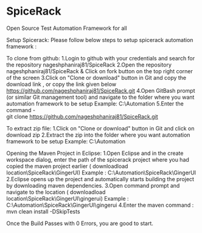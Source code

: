 # SpiceRack
Open Source Test Automation Framework for all

Setup Spicerack:
Please follow below steps to setup spicerack automation framework :

To clone from github:
1.Login to github with your credentials and search for the repository  nageshphaniraj81/SpiceRack 
2.Open the repository nageshphaniraj81/SpiceRack & Click on fork button on the top right corner of the screen
3.Click on "Clone or download" button in Git and copy the download link , or copy the link given below
 https://github.com/nageshphaniraj81/SpiceRack.git
4.Open GitBash prompt (or similar Git management tool) and navigate to the folder where you want automation framework to be setup
Example: C:\Automation
5.Enter the command -  
git clone https://github.com/nageshphaniraj81/SpiceRack.git

To extract zip file:
1.Click on "Clone or download" button in Git and click on download zip
2.Extract the zip into the folder where you want automation framework to be setup
Example: C:\Automation

Opening the Maven Project in Eclipse:
1.Open Eclipse and in the create workspace dialog, enter the path of the spicerack project where you had copied the maven project earlier
 ( downloadload location\SpiceRack\GingerUI)
Example : C:\Automation\SpiceRack\GingerUI
2.Eclipse opens up the project and automatically starts building the project by downloading maven dependencies.
3.Open command prompt and navigate to the location ( downloadload location\SpiceRack\GingerUI\gingerui)
Example : C:\Automation\SpiceRack\GingerUI\gingerui
4.Enter the maven command :
mvn clean install -DSkipTests

Once the Build Passes with 0 Errors, you are good to start.


